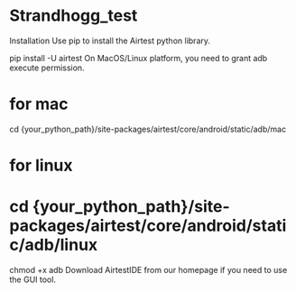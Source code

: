 # Strandhogg_test
Installation
Use pip to install the Airtest python library.

pip install -U airtest
On MacOS/Linux platform, you need to grant adb execute permission.

# for mac
cd {your_python_path}/site-packages/airtest/core/android/static/adb/mac
# for linux
# cd {your_python_path}/site-packages/airtest/core/android/static/adb/linux
chmod +x adb
Download AirtestIDE from our homepage if you need to use the GUI tool.
